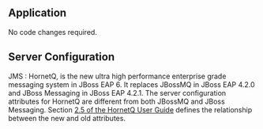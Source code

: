 Application
-----------

No code changes required.  


Server Configuration
--------------------

JMS
: HornetQ, is the new ultra high performance enterprise grade messaging system in JBoss EAP 6.  It replaces JBossMQ in JBoss EAP 4.2.0 and JBoss Messaging in JBoss EAP 4.2.1. The server configuration attributes for HornetQ are different from both JBossMQ and JBoss Messaging.  Section [2.5 of the HornetQ User Guide](http://documentation-devel.engineering.redhat.com/docs/en-US/JBoss_Enterprise_Application_Platform/5/html-single/HornetQ_User_Guide/index.html#idm89903344) defines the relationship between the new and old attributes.


